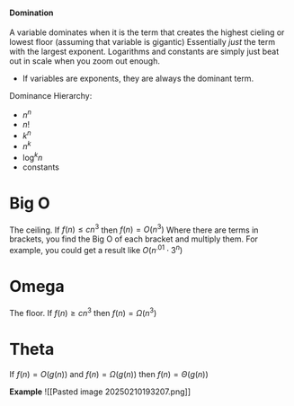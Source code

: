 
#### Domination
A variable dominates when it is the term that creates the highest cieling or lowest floor (assuming that variable is gigantic)
Essentially *just* the term with the largest exponent. Logarithms and constants are simply just beat out in scale when you zoom out enough. 
- If variables are exponents, they are always the dominant term. 

Dominance Hierarchy:
- $n^n$
- $n!$
- $k^n$
- $n^k$
- $\log^k n$
- constants

# Big O
The ceiling.
If $f(n) \leq cn^3$ then $f(n) = O(n^3)$
Where there are terms in brackets, you find the Big O of each bracket and multiply them. For example, you could get a result like $O(n^.01 \cdot 3^n)$

# Omega
The floor.
If $f(n) \geq cn^3$ then $f(n) = \Omega(n^3)$

# Theta
If $f(n) =O(g(n))$ and $f(n) =\Omega(g(n))$ then $f(n) =\Theta(g(n))$

**Example**
![[Pasted image 20250210193207.png]]